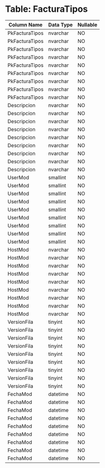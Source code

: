 # Table: FacturaTipos

| Column Name | Data Type | Nullable |
|-------------|-----------|----------|
| PkFacturaTipos | nvarchar | NO |
| PkFacturaTipos | nvarchar | NO |
| PkFacturaTipos | nvarchar | NO |
| PkFacturaTipos | nvarchar | NO |
| PkFacturaTipos | nvarchar | NO |
| PkFacturaTipos | nvarchar | NO |
| PkFacturaTipos | nvarchar | NO |
| PkFacturaTipos | nvarchar | NO |
| PkFacturaTipos | nvarchar | NO |
| Descripcion | nvarchar | NO |
| Descripcion | nvarchar | NO |
| Descripcion | nvarchar | NO |
| Descripcion | nvarchar | NO |
| Descripcion | nvarchar | NO |
| Descripcion | nvarchar | NO |
| Descripcion | nvarchar | NO |
| Descripcion | nvarchar | NO |
| Descripcion | nvarchar | NO |
| UserMod | smallint | NO |
| UserMod | smallint | NO |
| UserMod | smallint | NO |
| UserMod | smallint | NO |
| UserMod | smallint | NO |
| UserMod | smallint | NO |
| UserMod | smallint | NO |
| UserMod | smallint | NO |
| UserMod | smallint | NO |
| HostMod | nvarchar | NO |
| HostMod | nvarchar | NO |
| HostMod | nvarchar | NO |
| HostMod | nvarchar | NO |
| HostMod | nvarchar | NO |
| HostMod | nvarchar | NO |
| HostMod | nvarchar | NO |
| HostMod | nvarchar | NO |
| HostMod | nvarchar | NO |
| VersionFila | tinyint | NO |
| VersionFila | tinyint | NO |
| VersionFila | tinyint | NO |
| VersionFila | tinyint | NO |
| VersionFila | tinyint | NO |
| VersionFila | tinyint | NO |
| VersionFila | tinyint | NO |
| VersionFila | tinyint | NO |
| VersionFila | tinyint | NO |
| FechaMod | datetime | NO |
| FechaMod | datetime | NO |
| FechaMod | datetime | NO |
| FechaMod | datetime | NO |
| FechaMod | datetime | NO |
| FechaMod | datetime | NO |
| FechaMod | datetime | NO |
| FechaMod | datetime | NO |
| FechaMod | datetime | NO |
